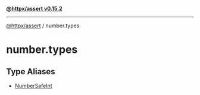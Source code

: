 [**@httpx/assert v0.15.2**](../README.md)

***

[@httpx/assert](../README.md) / number.types

# number.types

## Type Aliases

- [NumberSafeInt](type-aliases/NumberSafeInt.md)
